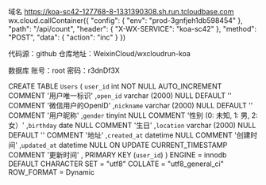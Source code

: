 域名 https://koa-sc42-127768-8-1331390308.sh.run.tcloudbase.com
wx.cloud.callContainer({
  "config": {
    "env": "prod-3gnfjeh1db598454"
  },
  "path": "/api/count",
  "header": {
    "X-WX-SERVICE": "koa-sc42"
  },
  "method": "POST",
  "data": {
    "action": "inc"
  }
})

代码源：github 仓库地址：WeixinCloud/wxcloudrun-koa

数据库 账号：root 密码：r3dnDf3X

CREATE TABLE `Users` ( `user_id` int NOT NULL AUTO_INCREMENT COMMENT '用户唯一标识' ,`open_id` varchar (2000) NULL DEFAULT '' COMMENT '微信用户的OpenID' ,`nickname` varchar (2000) NULL DEFAULT '' COMMENT '用户昵称' ,`gender` tinyint NULL COMMENT '性别 (0: 未知, 1: 男, 2: 女）' ,`birthday` date NULL COMMENT '生日' ,`location` varchar (2000) NULL DEFAULT '' COMMENT '地址' ,`created_at` datetime NULL COMMENT '创建时间' ,`updated_at` datetime NULL ON UPDATE CURRENT_TIMESTAMP COMMENT '更新时间' , PRIMARY KEY (`user_id`) ) ENGINE = innodb DEFAULT CHARACTER SET = "utf8" COLLATE = "utf8_general_ci" ROW_FORMAT = Dynamic 